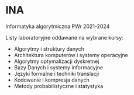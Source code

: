 # INA
Informatyka algorytmiczna PWr 2021-2024

Listy laboratoryjne oddawane na wybrane kursy:
- Algorytmy i struktury danych
- Architektura komputerów i systemy operacyjne
- Algorytmy optymalizacji dyskretnej
- Bazy Danych i systemy informacyjne
- Języki formalne i techniki translacji
- Kodowanie i kompresja danych
- Metody probabilistyczne i statystyka
